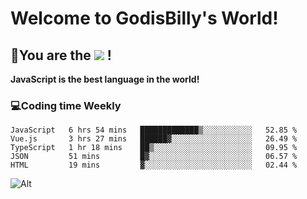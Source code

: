 # Welcome to GodisBilly's World!
## :partying_face:You are the  ![](https://visitor-badge.glitch.me/badge?page_id=Godisbilly.readme) !
**JavaScript is the best language in the world!**
### :computer:Coding time Weekly
  <!--START_SECTION:waka-->
```text
JavaScript   6 hrs 54 mins   █████████████▒░░░░░░░░░░░   52.85 % 
Vue.js       3 hrs 27 mins   ██████▓░░░░░░░░░░░░░░░░░░   26.49 % 
TypeScript   1 hr 18 mins    ██▒░░░░░░░░░░░░░░░░░░░░░░   09.95 % 
JSON         51 mins         █▓░░░░░░░░░░░░░░░░░░░░░░░   06.57 % 
HTML         19 mins         ▓░░░░░░░░░░░░░░░░░░░░░░░░   02.44 % 
```
<!--END_SECTION:waka-->
![Alt](https://repobeats.axiom.co/api/embed/eeff64f6cf3d966257bdb597911b88a4c137d508.svg "Repobeats analytics image")
